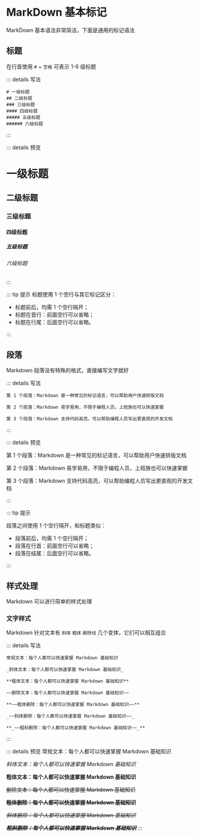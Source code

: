 # MarkDown 基本标记

MarkDown 基本语法非常简洁，下面是通用的标记语法

## 标题

在行首使用 `#` + `空格` 可表示 1-6 级标题

::: details 写法

```text
# 一级标题
## 二级标题
### 三级标题
#### 四级标题
##### 五级标题
###### 六级标题
```

:::

::: details 预览

<h1>一级标题</h1>
<h2>二级标题</h2>
<h3>三级标题</h3>
<h4>四级标题</h4>
<h5>五级标题</h5>
<h6>六级标题</h6>

:::

::: tip 提示
标题使用 1 个空行与其它标记区分：

-   标题前后，均需 1 个空行隔开；
-   标题在首行：前面空行可以省略；
-   标题在行尾：后面空行可以省略。

:::

## 段落

Markdown 段落没有特殊的格式，直接编写文字就好

::: details 写法

```text{3}
第 1 个段落：Markdown 是一种常见的标记语言，可以帮助用户快速排版文档

第 2 个段落：Markdown 易学易用，不限于编程人员，上班族也可以快速掌握

第 3 个段落：Markdown 支持代码高亮，可以帮助编程人员写出更直观的开发文档
```

:::

::: details 预览

第 1 个段落：Markdown 是一种常见的标记语言，可以帮助用户快速排版文档

第 2 个段落：Markdown 易学易用，不限于编程人员，上班族也可以快速掌握

第 3 个段落：Markdown 支持代码高亮，可以帮助编程人员写出更直观的开发文档

:::

::: tip 提示

段落之间使用 1 个空行隔开，和标题类似：

-   段落前后，均需 1 个空行隔开；
-   段落在行首：前面空行可以省略；
-   段落在结尾：后面空行可以省略。

:::

## 样式处理

Markdown 可以进行简单的样式处理

### 文字样式

Markdown 针对文本有 `斜体` `粗体` `删除线` 几个变体，它们可以相互组合

::: details 写法

```text
常规文本：每个人都可以快速掌握 Markdown 基础知识

_斜体文本：每个人都可以快速掌握 Markdown 基础知识_

**粗体文本：每个人都可以快速掌握 Markdown 基础知识**

~~删除文本：每个人都可以快速掌握 Markdown 基础知识~~

**~~粗体删除：每个人都可以快速掌握 Markdown 基础知识~~**

_~~斜体删除：每个人都可以快速掌握 Markdown 基础知识~~_

**_~~粗斜删除：每个人都可以快速掌握 Markdown 基础知识~~_**
```

:::

::: details 预览
常规文本：每个人都可以快速掌握 Markdown 基础知识

_斜体文本：每个人都可以快速掌握 Markdown 基础知识_

**粗体文本：每个人都可以快速掌握 Markdown 基础知识**

~~删除文本：每个人都可以快速掌握 Markdown 基础知识~~

**~~粗体删除：每个人都可以快速掌握 Markdown 基础知识~~**

_~~斜体删除：每个人都可以快速掌握 Markdown 基础知识~~_

**_~~粗斜删除：每个人都可以快速掌握 Markdown 基础知识~~_**
:::
